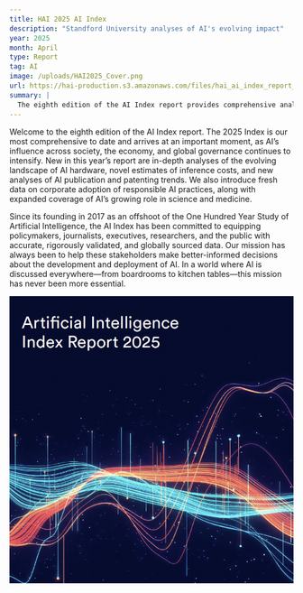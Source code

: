 ```yaml
---
title: HAI 2025 AI Index
description: "Standford University analyses of AI's evolving impact"
year: 2025
month: April
type: Report
tag: AI
image: /uploads/HAI2025_Cover.png
url: https://hai-production.s3.amazonaws.com/files/hai_ai_index_report_2025.pdf
summary: |
  The eighth edition of the AI Index report provides comprehensive analyses of AI's evolving impact across society, economy, and governance, featuring new data on AI hardware, inference costs, publication trends, responsible corporate practices, and AI applications in science and medicine to help stakeholders make better-informed decisions.
---
```


Welcome to the eighth edition of the AI Index report. The 2025 Index is our most comprehensive to date and arrives at an important moment, as AI’s influence across society, the economy, and global governance continues to intensify. New in this year’s report are in-depth analyses of the evolving landscape of AI hardware, novel estimates of inference costs, and new analyses of AI publication and patenting trends. We also introduce fresh data on corporate adoption of responsible AI practices, along with expanded coverage of AI’s growing role in science and medicine.

Since its founding in 2017 as an offshoot of the One Hundred Year Study of Artificial Intelligence, the AI Index has been committed to equipping policymakers, journalists, executives, researchers, and the public with accurate, rigorously validated, and globally sourced data. Our mission has always been to help these stakeholders make better-informed decisions about the development and deployment of AI. In a world where AI is discussed everywhere—from boardrooms to kitchen tables—this mission has never been more essential.







![Screenshot 2025-04-26 at 9.35.25 AM](../../public/uploads/HAI2025_Cover.png)
